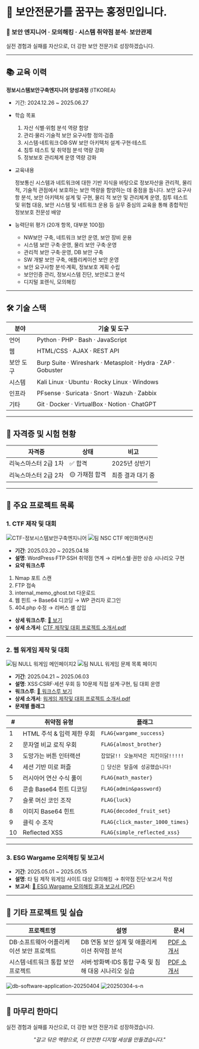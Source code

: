 # 👋 보안전문가를 꿈꾸는 홍정민입니다.

### 🔐 보안 엔지니어 · 모의해킹 · 시스템 취약점 분석· 보안관제

실전 경험과 실패를 자산으로, 더 강한 보안 전문가로 성장하겠습니다.

---

## 📚 교육 이력
**정보시스템보안구축엔지니어 양성과정** (ITKOREA)  
- 기간: 2024.12.26 ~ 2025.06.27  
- 학습 목표  
  1. 자산 식별·위험 분석 역량 함양  
  1. 관리·물리·기술적 보안 요구사항 정의·검증  
  1. 시스템·네트워크·DB·SW 보안 아키텍처 설계·구현·테스트  
  1. 침투 테스트 및 취약점 분석 역량 강화  
  1. 정보보호 관리체계 운영 역량 강화
- 교육내용

  정보통신 시스템과 네트워크에 대한 기반 지식을 바탕으로 정보자산을 관리적, 물리적, 기술적 관점에서 보호하는 보안 역량을 함양하는 데 중점을 둡니다. 보안 요구사항 분석, 보안 아키텍처 설계 및 구현, 물리   적 보안 및 관리체계 운영, 침투 테스트 및 위협 대응, 보안 시스템 및 네트워크 운용 등 실무 중심의 교육을 통해 종합적인 정보보호 전문성 배양
- 능력단위 평가 (20개 항목, 대부분 100점)  
  - NW보안 구축, 네트워크 보안 운영, 보안 장비 운용  
  - 시스템 보안 구축·운영, 물리 보안 구축·운영  
  - 관리적 보안 구축·운영, DB 보안 구축  
  - SW 개발 보안 구축, 애플리케이션 보안 운영  
  - 보안 요구사항 분석·계획, 정보보호 계획 수립  
  - 보안인증 관리, 정보시스템 진단, 보안로그 분석  
  - 디지털 포렌식, 모의해킹

---

## 🛠 기술 스택
| 분야      | 기술 및 도구                                             |
|-----------|---------------------------------------------------------|
| 언어      | Python · PHP · Bash · JavaScript                         |
| 웹        | HTML/CSS · AJAX · REST API                               |
| 보안 도구 | Burp Suite · Wireshark · Metasploit · Hydra · ZAP · Gobuster |
| 시스템    | Kali Linux · Ubuntu · Rocky Linux · Windows               |
| 인프라    | PFsense · Suricata · Snort · Wazuh · Zabbix                |
| 기타      | Git · Docker · VirtualBox · Notion · ChatGPT              |

---

## 📄 자격증 및 시험 현황
| 자격증                   | 상태             | 비고              |
|-------------------------|------------------|-------------------|
| 리눅스마스터 2급 1차    | ✅ 합격          | 2025년 상반기     |
| 리눅스마스터 2급 2차    | 🟡 가채점 합격   | 최종 결과 대기 중 |

---

## 🧩 주요 프로젝트 목록
### 1. CTF 제작 및 대회
![CTF-정보시스템보안구축엔지니어](https://github.com/user-attachments/assets/9f7f9bb3-16ae-4a10-929f-3095bae20d5d)
![팀 NSC CTF 메인화면사진](https://github.com/user-attachments/assets/f94ab1e0-56d0-4407-9cd3-f78c2bf308e2)
  
- **기간**: 2025.03.20 ~ 2025.04.18  
- **설명**: WordPress·FTP·SSH 취약점 연계 → 리버스쉘·권한 상승 시나리오 구현  
- **요약 워크스루**  
1. Nmap 포트 스캔
1. FTP 접속
1. internal_memo_ghost.txt 다운로드
1. 웹 힌트 → Base64 디코딩 → WP 관리자 로그인
1. 404.php 수정 → 리버스 셸 삽입
  
- **상세 워크스루**: [🔗 보기](./project/팀%20NSC%20제작%20CTF%20워크스루.pdf)
- **상세 소개서**: [CTF 제작및 대회 프로젝트 소개서.pdf](./project/CTF%20제작및%20대회%20프로젝트%20소개서.pdf)

---

### 2. 웹 워게임 제작 및 대회 
![팀 NULL 워게임 메인페이지2](https://github.com/user-attachments/assets/4e5b9c32-6a4d-4a00-94a9-c00dd0a22aba)
![팀 NULL 워게임 문제 목록 페이지](https://github.com/user-attachments/assets/2ef793ad-812d-4c17-93c9-fb0a980e07db)

- **기간**: 2025.04.21 ~ 2025.06.03  
- **설명**: XSS·CSRF·세션 우회 등 10문제 직접 설계·구현, 팀 대회 운영  
- **워크스루**: [🔗 워크스루 보기](./project/워게임%20워크스루(홍정민).pdf)
- **상세 소개서**: [워게임 제작및 대회 프로젝트 소개서.pdf](./project/워게임%20제작및%20대회%20프로젝트%20소개서.pdf)  
- **문제별 플래그**

| #  | 취약점 유형                   | 플래그                                    |
|----|-----------------------------|-----------------------------------------|
| 1  | HTML 주석 & 입력 제한 우회    | `FLAG{wargame_success}`                 |
| 2  | 문자열 비교 로직 우회         | `FLAG{almost_brother}`                  |
| 3  | 도망가는 버튼 인터랙션         | `잡았닭!! 오늘저녁은 치킨이닭!!!!!`        |
| 4  | 세션 기반 미로 퍼즐           | `🎉 당신은 탈출에 성공했습니다!`           |
| 5  | 러시아어 연산 수식 풀이        | `FLAG{math_master}`                     |
| 6  | 콘솔 Base64 힌트 디코딩       | `FLAG{admin&password}`                  |
| 7  | 슬롯 머신 코인 조작           | `FLAG{luck}`                            |
| 8  | 이미지 Base64 힌트             | `FLAG{decoded_fruit_set}`               |
| 9  | 클릭 수 조작                  | `FLAG{click_master_1000_times}`         |
| 10 | Reflected XSS                | `FLAG{simple_reflected_xss}`            |

---

### 3. ESG Wargame 모의해킹 및 보고서  
- **기간**: 2025.05.01 ~ 2025.05.15  
- **설명**: 타 팀 제작 워게임 사이트 대상 모의해킹 → 취약점 진단·보고서 작성  
- **보고서**: [📝 ESG Wargame 모의해킹 결과 보고서 (PDF)](./project/홍정민%20모의해킹%20결과%20보고서.pdf)

---

## 📂 기타 프로젝트 및 실습
| 프로젝트명                                 | 설명                                                      | 문서                                             |
|--------------------------------------------|-----------------------------------------------------------|--------------------------------------------------|
| DB·소프트웨어·어플리케이션 보안 프로젝트   | DB 연동 보안 설계 및 애플리케이션 취약점 분석             | [PDF 소개서](./project/DB%20소프트웨어%20어플리케이션%20프로젝트%20소개서.pdf) |
| 시스템·네트워크 통합 보안 프로젝트         | 서버·방화벽·IDS 통합 구축 및 침해 대응 시나리오 실습      | [PDF 소개서](./project/시스템%20네트워크%20통합%20프로젝트%20소개서.pdf) |
![db-software-application-20250404](https://github.com/user-attachments/assets/3b34084c-c206-44b4-be8a-06bf89ee6498)
![20250304-s-n](https://github.com/user-attachments/assets/6eca2a8c-8ca6-4301-a6f9-555883e4536c)


---

## 🎯 마무리 한마디
실전 경험과 실패를 자산으로, 더 강한 보안 전문가로 성장하겠습니다.

<p align="center"><em>"갈고 닦은 역량으로, 더 안전한 디지털 세상을 만들겠습니다."</em></p>
